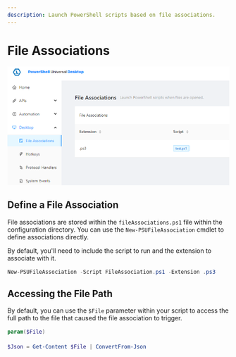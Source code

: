 ```yaml
---
description: Launch PowerShell scripts based on file associations.
---
```


# File Associations

![File associations in the admin console. ](<../.gitbook/assets/image (383) (1).png>)

## Define a File Association

File associations are stored within the `fileAssociations.ps1` file within the configuration directory. You can use the `New-PSUFileAssociation` cmdlet to define associations directly.&#x20;

By default, you'll need to include the script to run and the extension to associate with it.&#x20;

```powershell
New-PSUFileAssociation -Script FileAssociation.ps1 -Extension .ps3
```

## Accessing the File Path

By default, you can use the `$File` parameter within your script to access the full path to the file that caused the file association to trigger.

```powershell
param($File)

$Json = Get-Content $File | ConvertFrom-Json 
```
